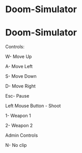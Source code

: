 ﻿# Doom-Simulator
# Doom-Simulator


Controls:

W- Move Up

A- Move Left

S- Move Down

D- Move Right 

Esc- Pause 

Left Mouse Button - Shoot

1- Weapon 1

2- Weapon 2

Admin Controls

N- No clip
